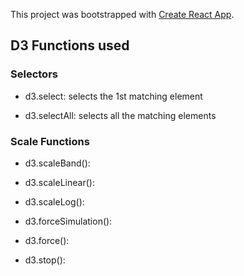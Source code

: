 This project was bootstrapped with [Create React App](https://github.com/facebookincubator/create-react-app).

## D3 Functions used

### Selectors

* d3.select: selects the 1st matching element

* d3.selectAll: selects all the matching elements

### Scale Functions

* d3.scaleBand():

* d3.scaleLinear():

* d3.scaleLog():

- d3.forceSimulation():

- d3.force():

- d3.stop():
